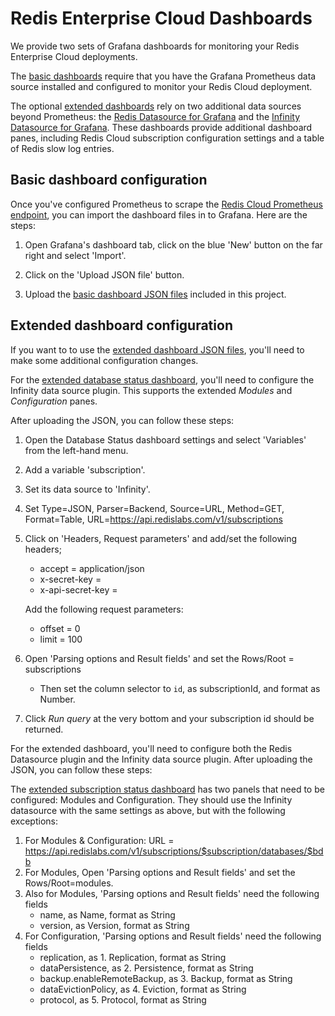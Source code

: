 # Redis Enterprise Cloud Dashboards

We provide two sets of Grafana dashboards for monitoring your Redis Enterprise Cloud deployments.

The [basic dashboards](basic/) require that you have the Grafana Prometheus data source installed and configured to monitor your Redis Cloud deployment.

The optional [extended dashboards](extended/) rely on two additional data sources beyond Prometheus: the [Redis Datasource for Grafana](https://grafana.com/grafana/plugins/redis-datasource/) and the [Infinity Datasource for Grafana](https://grafana.com/grafana/plugins/yesoreyeram-infinity-datasource/). These dashboards provide additional dashboard panes, including Redis Cloud subscription configuration settings and a table of Redis slow log entries.

## Basic dashboard configuration

Once you've configured Prometheus to scrape the [Redis Cloud Prometheus endpoint](https://docs.redis.com/latest/rc/cloud-integrations/prometheus-integration/), you can import the dashboard files in to Grafana. Here are the steps:

1. Open Grafana's dashboard tab, click on the blue 'New' button on the far right and select 'Import'.

2. Click on the 'Upload JSON file' button.

3. Upload the [basic dashboard JSON files](basic/) included in this project. 

## Extended dashboard configuration

If you want to to use the [extended dashboard JSON files](extended/), you'll need to make some additional configuration changes.

For the [extended database status dashboard](extended/redis-cloud-database-extended-dashboard.json), you'll need to configure the Infinity data source plugin. This supports the extended _Modules_ and _Configuration_ panes.


After uploading the JSON, you can follow these steps:

1. Open the Database Status dashboard settings and select 'Variables' from the left-hand menu.
2. Add a variable 'subscription'.
3. Set its data source to 'Infinity'.
4. Set Type=JSON, Parser=Backend, Source=URL, Method=GET, Format=Table, URL=https://api.redislabs.com/v1/subscriptions
5. Click on 'Headers, Request parameters' and add/set the following headers;
   - accept = application/json
   - x-secret-key = <REDIS-CLOUD-API-ACCOUNT-KEY>
   - x-api-secret-key = <REDIS-CLOUD-API-SECRET-KEY>
   
   Add the following request parameters:
   - offset = 0
   - limit = 100
   
6. Open 'Parsing options and Result fields' and set the Rows/Root = subscriptions
   - Then set the column selector to `id`, as subscriptionId, and format as Number.
   
7. Click _Run query_ at the very bottom and your subscription id should be returned.

For the extended dashboard, you'll need to configure both the Redis Datasource plugin and the Infinity data source plugin. After uploading the JSON, you can follow these steps:

The [extended subscription status dashboard](extended/redis-cloud-subscription-dashboard.json) has two panels that need to be configured: Modules and Configuration. They should use the Infinity datasource with the same settings as above, but with the following exceptions:

1. For Modules & Configuration: URL = https://api.redislabs.com/v1/subscriptions/$subscription/databases/$bdb
2. For Modules, Open 'Parsing options and Result fields' and set the Rows/Root=modules.
3. Also for Modules, 'Parsing options and Result fields' need the following fields
   - name, as Name, format as String
   - version, as Version, format as String
3. For Configuration, 'Parsing options and Result fields' need the following fields
   - replication, as 1. Replication, format as String
   - dataPersistence, as 2. Persistence, format as String
   - backup.enableRemoteBackup, as 3. Backup, format as String
   - dataEvictionPolicy, as 4. Eviction, format as String
   - protocol, as 5. Protocol, format as String
